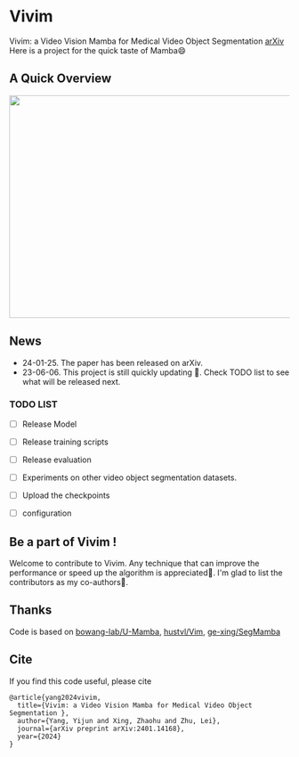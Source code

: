 # Vivim
Vivim: a Video Vision Mamba for Medical Video Object Segmentation 
[arXiv](https://arxiv.org/abs/2401.14168)
Here is a project for the quick taste of Mamba😄

## A Quick Overview 

<img width="800" height="400" src="https://github.com/scott-yjyang/Vivim/blob/main/assets/framework.png">

## News
- 24-01-25. The paper has been released on arXiv.
- 23-06-06. This project is still quickly updating 🌝. Check TODO list to see what will be released next.


### TODO LIST

- [ ] Release Model
- [ ] Release training scripts
- [ ] Release evaluation
- [ ] Experiments on other video object segmentation datasets.
- [ ] Upload the checkpoints
- [ ] configuration


## Be a part of Vivim !
Welcome to contribute to Vivim. Any technique that can improve the performance or speed up the algorithm is appreciated🙏. I'm glad to list the contributors as my co-authors🤗.


## Thanks

Code is based on [bowang-lab/U-Mamba](https://github.com/bowang-lab/U-Mamba), [hustvl/Vim](https://github.com/hustvl/Vim), [ge-xing/SegMamba](https://github.com/ge-xing/SegMamba)

## Cite
If you find this code useful, please cite
~~~
@article{yang2024vivim,
  title={Vivim: a Video Vision Mamba for Medical Video Object Segmentation },
  author={Yang, Yijun and Xing, Zhaohu and Zhu, Lei},
  journal={arXiv preprint arXiv:2401.14168},
  year={2024}
}
~~~
